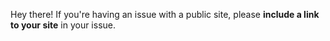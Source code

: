 Hey there! If you're having an issue with a public site, please **include a link to your site** in your issue.